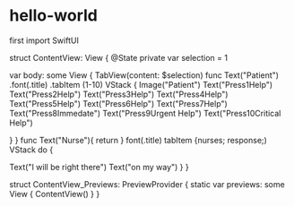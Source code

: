 # hello-world
first
import SwiftUI

struct ContentView: View {
  @State private var selection = 1
 
  var body: some View {
  TabView(content: $selection)
  func Text("Patient")
  .font(.title) 
  .tabItem (1-10)
  VStack {
  Image("Patient")
  Text("Press1Help")
  Text("Press2Help")
  Text("Press3Help")
  Text("Press4Help")
  Text("Press5Help")
  Text("Press6Help")
  Text("Press7Help")
  Text("Press8Immedate")
  Text("Press9Urgent Help")
  Text("Press10Critical Help")
 
  }
  }
func Text("Nurse"){
  return
}
font(.title)
tabItem {nurses; response;)
  VStack do {
 
  Text("I will be right there")
  Text("on my way")   }
  }




struct ContentView_Previews: PreviewProvider {
  static var previews: some View {
  ContentView()
  }
}
